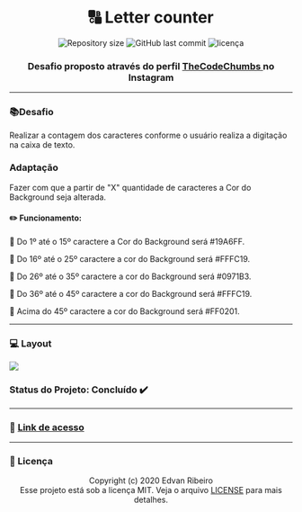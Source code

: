 <h1 align = "center" >
&#128288  Letter counter
</h1>
<p align="center">
<img alt="Repository size" src="https://img.shields.io/github/repo-size/ejunior01/Letter_Counter">
<img alt="GitHub last commit" src="https://img.shields.io/github/last-commit/ejunior01/Letter_Counter">
<img  alt="licença" src="https://img.shields.io/github/license/ejunior01/Letter_Counter" />
<p/>

<h3 align ="center"> Desafio proposto através do perfil <a href="https://www.instagram.com/p/B-Zh8fmAAMA/?igshid=17f7wwaulw52l" target="_blank">  TheCodeChumbs </a> no Instagram </h3>

------
###  :books:Desafio 

Realizar a contagem dos caracteres conforme o usuário realiza a digitação na caixa de texto.

### Adaptação
Fazer com que a partir de "X" quantidade de caracteres a Cor do Background seja alterada.

#### :pencil2: Funcionamento:

:abcd:  Do 1º até o 15º caractere a Cor do Background será #19A6FF.

:abcd: Do 16º até o 25º caractere a cor do Background será #FFFC19.

:abcd: Do 26º até o 35º caractere a cor do Background será  #0971B3.

:abcd: Do 36º até o 45º caractere a cor do Background será  #FFFC19.

:abcd: Acima do 45º caractere a cor do Background será  #FF0201.

-----

### :computer: Layout

<img src="https://github.com/ejunior01/Letter_Counter/blob/master/design/layout.png?raw=true">


### Status do Projeto: Concluído :heavy_check_mark:
------

### :link: [Link de acesso](https://ejunior01.github.io/Letter_Counter/)
------

### :pencil: Licença

<p align="center">
	Copyright (c) 2020 Edvan Ribeiro
    <br/>
    Esse projeto está sob a licença MIT. Veja o arquivo <a href="https://github.com/ejunior01/Letter_Counter/blob/master/LICENSE">LICENSE</a> para mais detalhes.
</p>

